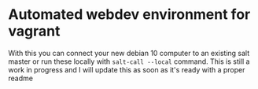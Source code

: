 # Automated webdev environment for vagrant

With this you can connect your new debian 10 computer to an existing salt master or
run these locally with `salt-call --local` command. This is still a work in progress and I will
update this as soon as it's ready with a proper readme
